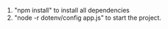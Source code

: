 1. "npm install" to install all dependencies
2. "node -r dotenv/config app.js" to start the project.
